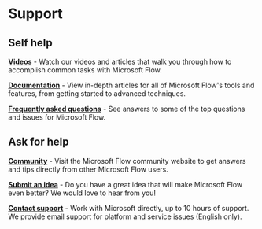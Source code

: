 <properties
	pageTitle="Support | Microsoft Flow"
	description="Get support for Microsoft Flow"
	services=""
	suite="powerapps"
	documentationCenter="na"
	authors="stepsic-microsoft-com"
	manager="erikre"
	editor=""
	tags=""/>

<tags
   ms.service="flow"
   ms.devlang="na"
   ms.topic="article"
   ms.tgt_pltfrm="na"
   ms.workload="na"
   ms.date="04/23/2016"
   ms.author="stepsic"/>
   
# Support

## Self help

[**Videos**](http://go.microsoft.com/fwlink/?LinkID=786359&clcid=0x409) - Watch our videos and articles that walk you through how to accomplish common tasks with Microsoft Flow.

[**Documentation**](http://go.microsoft.com/fwlink/?LinkID=786358&clcid=0x409) - View in-depth articles for all of Microsoft Flow's tools and features, from getting started to advanced techniques.

[**Frequently asked questions**](frequently-asked-questions.md) - See answers to some of the top questions and issues for Microsoft Flow.

## Ask for help

[**Community**](http://go.microsoft.com/fwlink/?LinkID=787467&clcid=0x409) - Visit the Microsoft Flow community website to get answers and tips directly from other Microsoft Flow users.

[**Submit an idea**](http://go.microsoft.com/fwlink/?LinkID=787474&clcid=0x409) - Do you have a great idea that will make Microsoft Flow even better? We would love to hear from you!

[**Contact support**](http://go.microsoft.com/fwlink/?LinkID=787475&clcid=0x409) - Work with Microsoft directly, up to 10 hours of support. We provide email support for platform and service issues (English only). 